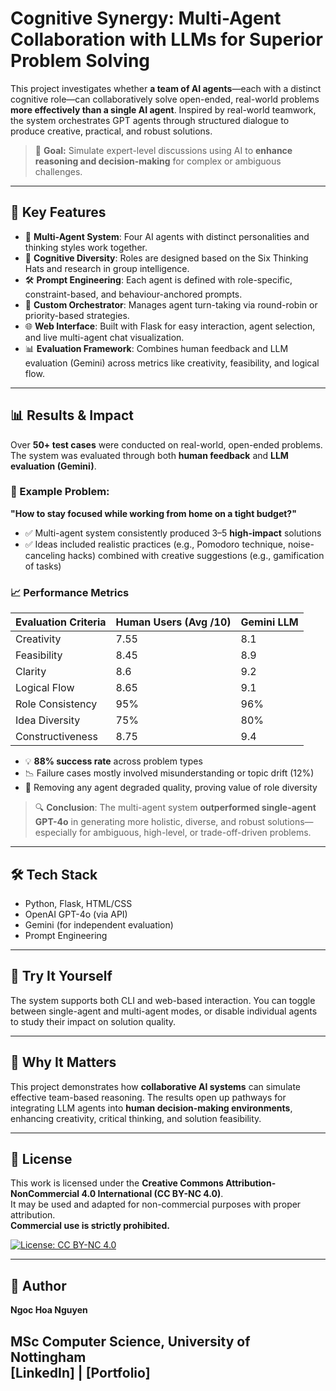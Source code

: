# Cognitive Synergy: Multi-Agent Collaboration with LLMs for Superior Problem Solving

This project investigates whether **a team of AI agents**—each with a distinct cognitive role—can collaboratively solve open-ended, real-world problems **more effectively than a single AI agent**. Inspired by real-world teamwork, the system orchestrates GPT agents through structured dialogue to produce creative, practical, and robust solutions.


> 🧠 **Goal:** Simulate expert-level discussions using AI to **enhance reasoning and decision-making** for complex or ambiguous challenges.

---

## 🚀 Key Features

- 🤖 **Multi-Agent System**: Four AI agents with distinct personalities and thinking styles work together.
- 🧠 **Cognitive Diversity**: Roles are designed based on the Six Thinking Hats and research in group intelligence.
- 🛠️ **Prompt Engineering**: Each agent is defined with role-specific, constraint-based, and behaviour-anchored prompts.
- 🔁 **Custom Orchestrator**: Manages agent turn-taking via round-robin or priority-based strategies.
- 🌐 **Web Interface**: Built with Flask for easy interaction, agent selection, and live multi-agent chat visualization.
- 📊 **Evaluation Framework**: Combines human feedback and LLM evaluation (Gemini) across metrics like creativity, feasibility, and logical flow.

---
## 📊 Results & Impact

Over **50+ test cases** were conducted on real-world, open-ended problems. The system was evaluated through both **human feedback** and **LLM evaluation (Gemini)**.

### 🏁 Example Problem:  
**"How to stay focused while working from home on a tight budget?"**

- ✅ Multi-agent system consistently produced 3–5 **high-impact** solutions  
- ✅ Ideas included realistic practices (e.g., Pomodoro technique, noise-canceling hacks) combined with creative suggestions (e.g., gamification of tasks)

### 📈 Performance Metrics

| Evaluation Criteria       | Human Users (Avg /10) | Gemini LLM |
|--------------------------|------------------------|------------|
| Creativity               | 7.55                   | 8.1        |
| Feasibility              | 8.45                   | 8.9        |
| Clarity                  | 8.6                    | 9.2        |
| Logical Flow             | 8.65                   | 9.1        |
| Role Consistency         | 95%                    | 96%        |
| Idea Diversity           | 75%                    | 80%        |
| Constructiveness         | 8.75                   | 9.4        |

- 💡 **88% success rate** across problem types
- 📉 Failure cases mostly involved misunderstanding or topic drift (12%)
- 📌 Removing any agent degraded quality, proving value of role diversity

> 🔍 **Conclusion**: The multi-agent system **outperformed single-agent GPT-4o** in generating more holistic, diverse, and robust solutions—especially for ambiguous, high-level, or trade-off-driven problems.

---

## 🛠️ Tech Stack

- Python, Flask, HTML/CSS
- OpenAI GPT-4o (via API)
- Gemini (for independent evaluation)
- Prompt Engineering

---

## 🧪 Try It Yourself

The system supports both CLI and web-based interaction. You can toggle between single-agent and multi-agent modes, or disable individual agents to study their impact on solution quality.

---

## 📌 Why It Matters

This project demonstrates how **collaborative AI systems** can simulate effective team-based reasoning. The results open up pathways for integrating LLM agents into **human decision-making environments**, enhancing creativity, critical thinking, and solution feasibility.

---
## 📄 License

This work is licensed under the **Creative Commons Attribution-NonCommercial 4.0 International (CC BY-NC 4.0)**.  
It may be used and adapted for non-commercial purposes with proper attribution.  
**Commercial use is strictly prohibited.**

[![License: CC BY-NC 4.0](https://img.shields.io/badge/License-CC%20BY--NC%204.0-lightgrey.svg)](https://creativecommons.org/licenses/by-nc/4.0/)

---

## 📄 Author

**Ngoc Hoa Nguyen**  

MSc Computer Science, University of Nottingham  
[LinkedIn] | [Portfolio] 
---

